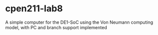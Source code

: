 # cpen211-lab8
A simple computer for the DE1-SoC using the Von Neumann computing model, with PC and branch support implemented
